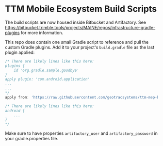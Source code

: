 # TTM Mobile Ecosystem Build Scripts

The build scripts are now housed inside Bitbucket and Artifactory.
See https://bitbucket.trimble.tools/projects/MAINE/repos/infrastructure-gradle-plugins for more information.

This repo does contain one small Gradle script to reference and pull the custom Gradle plugins.
Add it to your project's `build.gradle` file as the last plugin applied:

```gradle
/* There are likely lines like this here:
plugins {
    id 'org.gradle.sample.goodbye'
}
apply plugin: 'com.android.application'
...
...
*/
apply from: 'https://raw.githubusercontent.com/geotracsystems/ttm-mep-build-scripts/version/3/ttm_module.gradle'

/* There are likely lines like this here:
android {
    ...
}
*/
```


Make sure to have properties `artifactory_user` and `artifactory_password` in your gradle.properties file.